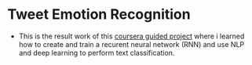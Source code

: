 # Tweet Emotion Recognition

- This is the result work of this [coursera guided project](https://www.coursera.org/projects/tweet-emotion-tensorflow) where i learned how to create and train a recurent neural network (RNN) and use NLP and deep learning to perform text classification.